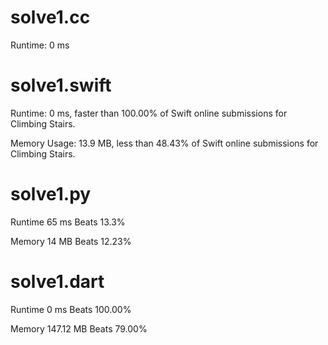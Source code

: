 # solve1.cc
 
Runtime: 0 ms

# solve1.swift

Runtime: 0 ms, faster than 100.00% of Swift online submissions for Climbing Stairs.

Memory Usage: 13.9 MB, less than 48.43% of Swift online submissions for Climbing Stairs.

# solve1.py

Runtime 65 ms Beats 13.3%

Memory 14 MB Beats 12.23%

# solve1.dart

Runtime 0 ms Beats 100.00%

Memory 147.12 MB Beats 79.00%

